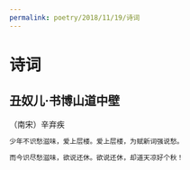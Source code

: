 ```yaml
---
permalink: poetry/2018/11/19/诗词
---
```

# 诗词

## 丑奴儿·书博山道中壁

（南宋）辛弃疾

```md
少年不识愁滋味，爱上层楼。爱上层楼，为赋新词强说愁。

而今识尽愁滋味，欲说还休。欲说还休，却道天凉好个秋！
```
